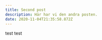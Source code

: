 ```yaml
---
title: Second post
description: Här har vi den andra posten.
date: 2020-11-04T21:35:58.872Z
---
```

test test